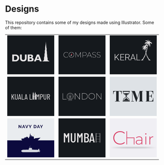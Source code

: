 # Designs
This repository contains some of my designs made using Illustrator.
Some of them:
<table>
    <tr>
      <td><img src="2020-12/png/14.12.2020.png"></td>
      <td><img src="2020-12/png/12.12.2020.png"></td>
      <td><img src="2020-12/png/25.12.2020.png"></td>
    </tr>
    <tr>
      <td><img src="2020-12/png/29.12.2020.png"></td>
      <td><img src="2020-12/png/16.12.2020.png"></td>
      <td><img src="2020-11/png/16.11.2020.png"></td>
    </tr>
    <tr>
      <td><img src="2020-12/png/04.12.2020.png"></td>
      <td><img src="2020-12/png/27.12.2020.png"></td>
      <td><img src="2020-11/png/17.11.2020.png"></td>
    </tr>
</table>
